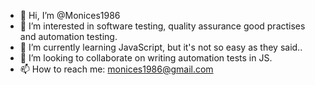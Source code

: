 - 👋 Hi, I’m @Monices1986
- 👀 I’m interested in software testing, quality assurance good practises and automation testing.
- 🌱 I’m currently learning JavaScript, but it's not so easy as they said..
- 💞️ I’m looking to collaborate on writing automation tests in JS.
- 📫 How to reach me: monices1986@gmail.com

<!---
Monices1986/Monices1986 is a ✨ special ✨ repository because its `README.md` (this file) appears on your GitHub profile.
You can click the Preview link to take a look at your changes.
--->
